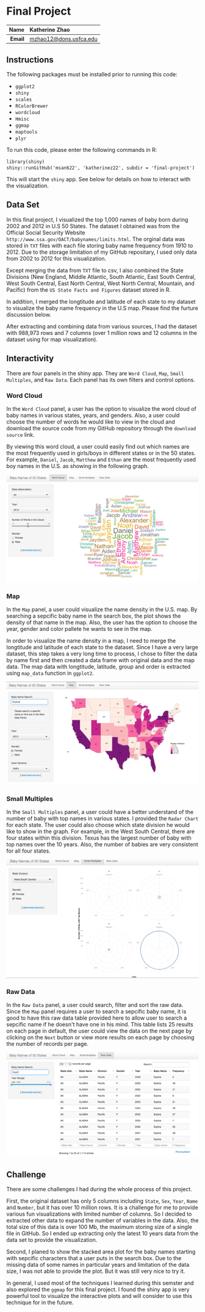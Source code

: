 Final Project
==============================

| **Name**  | Katherine Zhao  |
|----------:|:-------------|
| **Email** | mzhao12@dons.usfca.edu |

## Instructions ##

The following packages must be installed prior to running this code:

- `ggplot2`
- `shiny`
- `scales`
- `RColorBrewer`
- `wordcloud`
- `Hmisc`
- `ggmap`
- `maptools`
- `plyr`

To run this code, please enter the following commands in R:

```
library(shiny)
shiny::runGitHub('msan622', 'katherinez22', subdir = 'final-project')
```

This will start the `shiny` app. See below for details on how to interact with the visualization.

## Data Set ##

In this final project, I visualized the top 1,000 names of baby born during 2002 and 2012 in U.S 50 States. The dataset I obtained was from the Official Social Security Website `http://www.ssa.gov/OACT/babynames/limits.html`. The orginal data was stored in `TXT` files with each file storing baby name frequency from 1910 to 2012. Due to the storage limitation of my GitHub repositary, I used only data from 2002 to 2012 for this visualization. 

Except merging the data from `TXT` file to csv, I also combined the State Divisions (New England, Middle Atlantic, South Atlantic, East South Central, West South Central, East North Central, West North Central, Mountain, and Pacific) from the `US State Facts and Figures` dataset stored in R. 

In addition, I merged the longtitude and latitude of each state to my dataset to visualize the baby name frequency in the U.S map. Please find the furture discussion below.

After extracting and combining data from various sources, I had the dataset with 988,973 rows and 7 columns (over 1 million rows and 12 columns in the dataset using for map visualization).

## Interactivity ##

There are four panels in the shiny app. They are `Word Cloud`, `Map`, `Small Multiples`, and `Raw Data`. Each panel has its own filters and control options.

### Word Cloud ###

In the `Word Cloud` panel, a user has the option to visualize the word cloud of baby names in various states, years, and genders. Also, a user could choose the number of words he would like to view in the cloud and download the source code from my GitHub repository through the `download source` link.

By viewing this word cloud, a user could easily find out which names are the most frequently used in girls/boys in different states or in the 50 states. For example, `Daniel`, `Jacob`, `Matthew` and `Ethan` are the most frequently used boy names in the U.S. as showing in the following graph.

![word_cloud](word_cloud.png)

### Map ###

In the `Map` panel, a user could visualize the name density in the U.S. map. By searching a sepcific baby name in the search box, the plot shows the density of that name in the map. Also, the user has the option to choose the year, gender and color pallete he wants to see in the map. 

In order to visualize the name density in a map, I need to merge the longtitude and latitude of each state to the dataset. Since I have a very large dataset, this step takes a very long time to process, I chose to filter the data by name first and then created a data frame with original data and the map data. The map data with longtitude, latitude, group and order is extracted using `map_data` function in `ggplot2`.  

![map](map.png)

### Small Multiples ###

In the `Small Multiples` panel, a user could have a better understand of the number of baby with top names in various states. I provided the `Radar Chart` for each state. The user could also choose which state division he would like to show in the graph. For example, in the West South Central, there are four states within this division. Texus has the largest number of baby with top names over the 10 years. Also, the number of babies are very consistent for all four states. 

![small](small.png)

### Raw Data ###

In the `Raw Data` panel, a user could search, filter and sort the raw data. Since the `Map` panel requires a user to search a sepcific baby name, it is good to have this raw data table provided here to allow user to search a sepcific name if he doesn't have one in his mind. This table lists 25 results on each page in default, the user could view the data on the next page by clicking on the `Next` button or view more results on each page by choosing the number of records per page. 

![raw_data](raw_data.png)

## Challenge ##

There are some challenges I had during the whole process of this project. 

First, the original dataset has only 5 columns including `State`, `Sex`, `Year`, `Name` and `Number`, but it has over 10 million rows. It is a challenge for me to provide various fun visualizations with limited number of columns. So I decided to extracted other data to expand the number of variables in the data. Also, the total size of this data is over 100 Mb, the maximum storing size of a single file in GitHub. So I ended up extracting only the latest 10 years data from the data set to provide the visualization.

Second, I planed to show the stacked area plot for the baby names starting with sepcific characters that a user puts in the search box. Due to the missing data of some names in particular years and limitation of the data size, I was not able to provide the plot. But it was still very nice to try it. 

In general, I used most of the techniques I learned during this semster and also explored the `ggmap` for this final project. I found the shiny app is very powerful tool to visualize the interactive plots and will consider to use this technique for in the future. 


